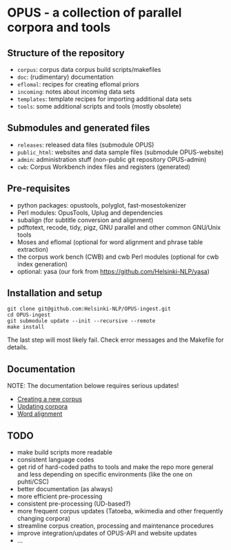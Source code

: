 # OPUS - a collection of parallel corpora and tools

## Structure of the repository

* `corpus`: corpus data corpus build scripts/makefiles
* `doc`: (rudimentary) documentation
* `eflomal`: recipes for creating eflomal priors
* `incoming`: notes about incoming data sets
* `templates`: template recipes for importing additional data sets
* `tools`: some additional scripts and tools (mostly obsolete)

## Submodules and generated files

* `releases`: released data files (submodule OPUS)
* `public_html`: websites and data sample files (submodule OPUS-website)
* `admin`: administration stuff (non-public git repository OPUS-admin)
* `cwb`: Corpus Workbench index files and registers (generated)

## Pre-requisites

* python packages: opustools, polyglot, fast-mosestokenizer
* Perl modules: OpusTools, Uplug and dependencies
* subalign (for subtitle conversion and alignment)
* pdftotext, recode, tidy, pigz, GNU parallel and other common GNU/Unix tools
* Moses and eflomal (optional for word alignment and phrase table extraction)
* the corpus work bench (CWB) and cwb Perl modules (optional for cwb index generation)
* optional: yasa (our fork from https://github.com/Helsinki-NLP/yasa)

## Installation and setup

```
git clone git@github.com:Helsinki-NLP/OPUS-ingest.git
cd OPUS-ingest
git submodule update --init --recursive --remote
make install
```

The last step will most likely fail. Check error messages and the Makefile for details.

## Documentation

NOTE: The documentation belowe requires serious updates!

* [Creating a new corpus](doc/create-corpus.md)
* [Updating corpora](doc/update-corpus.md)
* [Word alignment](doc/wordalign.md)

## TODO

* make build scripts more readable
* consistent language codes
* get rid of hard-coded paths to tools and make the repo more general and less depending on specific environments (like the one on puhti/CSC)
* better documentation (as always)
* more efficient pre-processing
* consistent pre-processing (UD-based?)
* more frequent corpus updates (Tatoeba, wikimedia and other frequently changing corpora)
* streamline corpus creation, processing and maintenance procedures
* improve integration/updates of OPUS-API and website updates
* …

